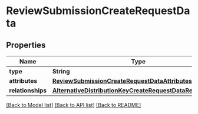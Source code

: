 # ReviewSubmissionCreateRequestData

## Properties
Name | Type | Description | Notes
------------ | ------------- | ------------- | -------------
**type** | **String** |  | 
**attributes** | [**ReviewSubmissionCreateRequestDataAttributes**](ReviewSubmissionCreateRequestDataAttributes.md) |  | 
**relationships** | [**AlternativeDistributionKeyCreateRequestDataRelationships**](AlternativeDistributionKeyCreateRequestDataRelationships.md) |  | 

[[Back to Model list]](../README.md#documentation-for-models) [[Back to API list]](../README.md#documentation-for-api-endpoints) [[Back to README]](../README.md)


